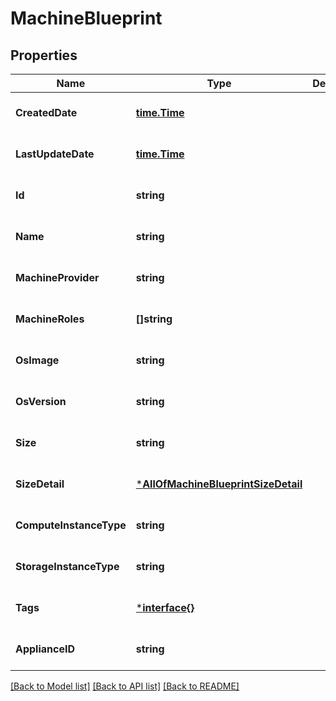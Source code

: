 # MachineBlueprint

## Properties
Name | Type | Description | Notes
------------ | ------------- | ------------- | -------------
**CreatedDate** | [**time.Time**](time.Time.md) |  | [optional] [default to null]
**LastUpdateDate** | [**time.Time**](time.Time.md) |  | [optional] [default to null]
**Id** | **string** |  | [optional] [default to null]
**Name** | **string** |  | [optional] [default to null]
**MachineProvider** | **string** |  | [optional] [default to null]
**MachineRoles** | **[]string** |  | [optional] [default to null]
**OsImage** | **string** |  | [optional] [default to null]
**OsVersion** | **string** |  | [optional] [default to null]
**Size** | **string** |  | [optional] [default to null]
**SizeDetail** | [***AllOfMachineBlueprintSizeDetail**](AllOfMachineBlueprintSizeDetail.md) |  | [optional] [default to null]
**ComputeInstanceType** | **string** |  | [optional] [default to null]
**StorageInstanceType** | **string** |  | [optional] [default to null]
**Tags** | [***interface{}**](interface{}.md) |  | [optional] [default to null]
**ApplianceID** | **string** |  | [optional] [default to null]

[[Back to Model list]](../README.md#documentation-for-models) [[Back to API list]](../README.md#documentation-for-api-endpoints) [[Back to README]](../README.md)

